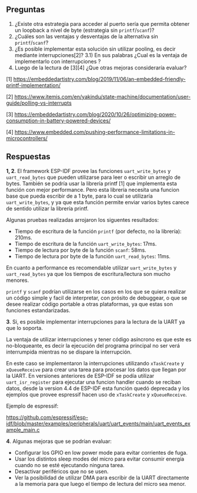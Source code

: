 ## Preguntas

1. ¿Existe otra estrategia para acceder al puerto sería que permita obtener un loopback a nivel de byte (estrategia sin `printf`/`scanf`)?
2. ¿Cuáles son las ventajas y desventajas de la alternativa sin `printf`/`scanf`?
3. ¿Es posible implementar esta solución sin utilizar pooling, es decir mediante interrupciones[2]?
   3.1) En sus palabras ¿Cual es la ventaja de implementarlo con interrupciones ?
4. Luego de la lectura de [3][4] ¿Que otras mejoras consideraría evaluar?

[1] https://embeddedartistry.com/blog/2019/11/06/an-embedded-friendly-printf-implementation/

[2] https://www.itemis.com/en/yakindu/state-machine/documentation/user-guide/polling-vs-interrupts

[3] https://embeddedartistry.com/blog/2020/10/26/optimizing-power-consumption-in-battery-powered-devices/

[4] https://www.embedded.com/pushing-performance-limitations-in-microcontrollers/

## Respuestas

**1, 2**. El framework ESP-IDF provee las funciones `uart_write_bytes` y `uart_read_bytes` que pueden utilizarse para leer o escribir un arreglo de bytes. También se podría usar la librería printf [1] que implementa esta función con mejor performance. Pero esta librería necesita una funcion base que pueda escribir de a 1 byte, para lo cual se utilizaría `uart_write_bytes`, y ya que esta función permite enviar varios bytes carece de sentido utilizar la librería printf.

Algunas pruebas realizadas arrojaron los siguentes resultados:

- Tiempo de escritura de la función `printf` (por defecto, no la librería): 210ms.
- Tiempo de escritura de la función `uart_write_bytes`: 17ms.
- Tiempo de lectura por byte de la función `scanf`: 58ms.
- Tiempo de lectura por byte de la función `uart_read_bytes`: 11ms.

En cuanto a performance es recomendable utilizar `uart_write_bytes` y `uart_read_bytes` ya que los tiempos de escritura/lectura son mucho menores.

`printf` y `scanf` podrían utilizarse en los casos en los que se quiera realizar un código simple y facil de interpretar, con prósito de debuggear, o que se desee realizar código portable a otras plataformas, ya que estas son funciones estandarizadas.

**3**\. Si, es posible implementar interrupciones para la lectura de la UART ya que lo soporta.

La ventaja de utilizar interrupciones y tener código asíncrono es que este es no-bloqueante, es decir la ejecución del programa principal no ser verá interrumpida mientras no se dispare la interrupción.

En este caso se implementaron la interrupciones utilizando `xTaskCreate` y `xQueueReceive` para crear una tarea para procesar los datos que llegan por la UART.
En versiones anteriores de ESP-IDF se podía utilizar `uart_isr_register` para ejecutar una funcion handler cuando se reciban datos, desde la version 4.4 de ESP-IDF esta función quedó deprecada y los ejemplos que provee espressif hacen uso de `xTaskCreate` y `xQueueReceive`.

Ejemplo de espressif:

https://github.com/espressif/esp-idf/blob/master/examples/peripherals/uart/uart_events/main/uart_events_example_main.c

**4**\. Algunas mejoras que se podrían evaluar:

- Configurar los GPIO en low power mode para evitar corrientes de fuga.
- Usar los distintos sleep modes del micro para evitar consumir energia cuando no se esté ejecutando ninguna tarea.
- Desactivar periféricos que no se usen.
- Ver la posibilidad de utilizar DMA para escribir de la UART directamente a la memoria para que luego el tiempo de lectura del micro sea menor.
